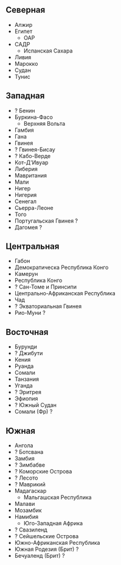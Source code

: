 ## Северная

*   Алжир
*   Египет
    *   ОАР
*   САДР
    *   Испанская Сахара
*   Ливия
*   Марокко
*   Судан
*   Тунис

## Западная

*   ?   Бенин
*   Буркина-Фасо
    *   Верхняя Вольта
*   Гамбия
*   Гана
*   Гвинея
*   ?   Гвинея-Бисау
*   ?   Кабо-Верде
*   Кот-Д'Ивуар
*   Либерия
*   Мавритания
*   Мали
*   Нигер
*   Нигерия
*   Сенегал
*   Сьерра-Леоне
*   Того
*   Португальская Гвинея    ?
*   Дагомея                 ?

## Центральная

*   Габон
*   Демократическа Республика Конго
*   Камерун
*   Республика Конго
*   ?   Сан-Томе и Принсипи
*   Центрально-Африканская Республика
*   Чад
*   ?   Экваториальная Гвинея
*   Рио-Муни                                ?

## Восточная

*   Бурунди
*   ?   Джибути
*   Кения
*   Руанда
*   Сомали
*   Танзания
*   Уганда
*   ?   Эритрея
*   Эфиопия
*   ?   Южный Судан
*   Сомали (Фр)     ?

## Южная

*   Ангола
*   ?   Ботсвана
*   Замбия
*   ?   Зимбабве
*   ?   Коморские Острова
*   ?   Лесото
*   ?   Маврикий
*   Мадагаскар
    *   Мальгашская Республика
*   Малави
*   Мозамбик
*   Намибия
    *   Юго-Западная Африка
*   ?   Свазиленд
*   ?   Сейшельские Острова
*   Южно-Африканская Республика
*   Южная Родезия (Брит)        ?
*   Бечуаленд (Брит)            ?
